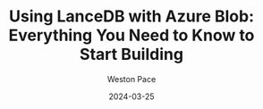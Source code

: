 ---
title: "Using LanceDB with Azure Blob: Everything You Need to Know to Start Building"
date: 2024-03-25
draft: false
featured: false
image: /assets/blog/using-lancedb-with-azure-blob-everything-you-need-to-know-to-start-building-9/using-lancedb-with-azure-blob-everything-you-need-to-know-to-start-building-9.png
description: "Explore using LanceDB with Azure Blob: everything you need to know to start building with practical insights and expert guidance from the LanceDB team."
author: Weston Pace
--- 